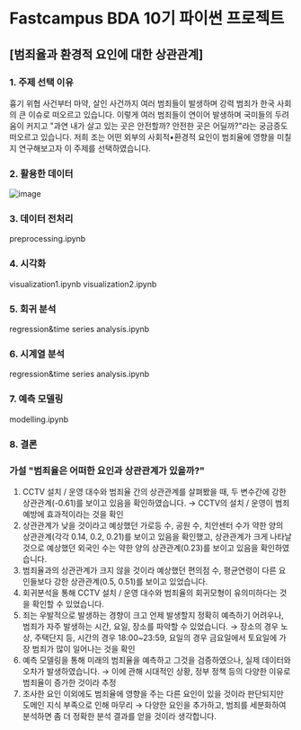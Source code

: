 # Fastcampus BDA 10기 파이썬 프로젝트
## [범죄율과 환경적 요인에 대한 상관관계]

### 1. 주제 선택 이유

   흉기 위협 사건부터 마약, 살인 사건까지 여러 범죄들이 발생하며 강력 범죄가 한국 사회의 큰 이슈로 떠오르고 있습니다. 이렇게 여러 범죄들이 연이어 발생하며 국미들의 두려움이 커지고 "과연 내가 살고 있는 곳은 안전할까? 안전한 곳은 어딜까?"라는 궁금증도 떠오르고 있습니다.
   저희 조는 어떤 외부의 사회적•환경적 요인이 범죄율에 영향을 미칠지 연구해보고자 이 주제를 선택하였습니다.

### 2. 활용한 데이터

   ![image](https://github.com/jm1030/BDA/assets/88768981/2ce52ffd-8fe9-4152-8868-8d541d7a612f)

### 3. 데이터 전처리

   preprocessing.ipynb

### 4. 시각화

   visualization1.ipynb
   visualization2.ipynb

### 5. 회귀 분석

   regression&time series analysis.ipynb

### 6. 시계열 분석

   regression&time series analysis.ipynb

### 7. 예측 모델링

   modelling.ipynb

### 8. 결론

   ### 가설 "범죄율은 어떠한 요인과 상관관계가 있을까?"

   1)  CCTV 설치 / 운영 대수와 범죄율 간의 상관관계를 살펴봤을 때, 두 변수간에 강한 상관관계(-0.61)를 보이고 있음을 확인하였습니다. → CCTV의 설치 / 운영이 범죄 예방에 효과적이라는 것을 확인
   2)  상관관계가 낮을 것이라고 예상했던 가로등 수, 공원 수, 치안센터 수가 약한 양의 상관관계(각각 0.14, 0.2, 0.21)를 보이고 있음을 확인했고, 상관관계가 크게 나타날 것으로 예상했던 외국인 수는 약한 양의 상관관계(0.23)를 보이고 있음을 확인하였습니다.
   3)  범죄율과의 상관관계가 크지 않을 것이라 예상했던 편의점 수, 평균연령이 다른 요인들보다 강한 상관관계(0.5, 0.51)를 보이고 있었습니다.
   4)  회귀분석을 통해 CCTV 설치 / 운영 대수와 범죄율의 회귀모형이 유의미하다는 것을 확인할 수 있었습니다.
   5)  죄는 우발적으로 발생하는 경향이 크고 언제 발생할지 정확히 예측하기 어려우나, 범죄가 자주 발생하는 시간, 요일, 장소를 파악할 수 있었습니다. → 장소의 경우 노상, 주택단지 등, 시간의 경우 18:00~23:59, 요일의 경우 금요일에서 토요일에 가장 범죄가 많이 일어나는 것을 확인
   6)  예측 모델링을 통해 미래의 범죄율을 예측하고 그것을 검증하였으나, 실제 데이터와 오차가 발생하였습니다. → 이에 관해 시대적인 상황, 정부 정책 등의 다양한 이유로 범죄율이 증가한 것이라 추정
   7)  조사한 요인 이외에도 범죄율에 영향을 주는 다른 요인이 있을 것이라 판단되지만 도메인 지식 부족으로 인해 마무리 → 다양한 요인을 추가하고, 범죄를 세분화하여 분석하면 좀 더 정확한 분석 결과를 얻을 것이라 생각합니다.
